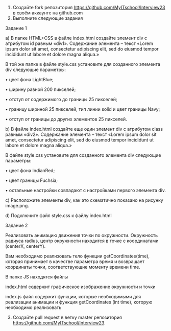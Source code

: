 1. Создайте fork репозитория https://github.com/MyITschool/Interview23 в своём аккаунте на github.com
2. Выполните следующие задания

Задание 1

a) В папке HTML+CSS в файле index.html создайте элемент div с атрибутом id равным «div1». Содержание элемента – текст «Lorem ipsum dolor sit amet, consectetur adipiscing elit, sed do eiusmod tempor incididunt ut labore et dolore magna aliqua.»

В той же папке в файле style.css установите для созданного элемента div следующие параметры:

•	цвет фона LightBlue;

•	ширину равной 200 пикселей;

•	отступ от содержимого до границы 25 пикселей;

•	границу шириной 25 пикселей, тип линии solid и цвет границы Navy;

•	отступ от границы до других элементов 25 пикселей.

b) В файле index.html создайте еще один элемент div с атрибутом class равным «div2». Содержание элемента – текст «Lorem ipsum dolor sit amet, consectetur adipiscing elit, sed do eiusmod tempor incididunt ut labore et dolore magna aliqua.»

В файле style.css установите для созданного элемента div следующие параметры:

•	цвет фона IndianRed;

•	цвет границы Fuchsia;

•	остальные настройки совпадают с настройками первого элемента div.

c) Расположите элементы div, как это схематично показано на рисунку image.png.
 
d) Подключите файл style.css к файлу index.html

Задание 2

Реализовать анимацию движения точки по окружности. Окружность радиуса radius, центр окружности находится в точке с координатами (centerX, centerY).

Вам необходимо реализовать тело функции getCoordinates(time), которая принимает в качестве параметра время и возвращает координаты точки, соответствующие моменту времени time.

В папке JS находятся файлы

index.html содержит графическое изображение окружности и точки

index.js файл содержит функции, которые необходимыми для реализации анимации и функция getCoordinates (int time), которую необходимо реализовать

3. Создайте pull request в ветку master репозитория https://github.com/MyITschool/Interview23.

